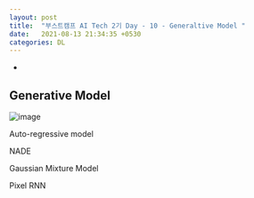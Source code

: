 ```yaml
---
layout: post
title:  "부스트캠프 AI Tech 2기 Day - 10 - Generaltive Model "
date:   2021-08-13 21:34:35 +0530
categories: DL
---
```


-

## Generative Model

![image](https://user-images.githubusercontent.com/61610411/129374222-d7425715-57da-4d26-a6a1-7dde732f2a88.png)


Auto-regressive model

NADE

Gaussian Mixture Model

Pixel RNN